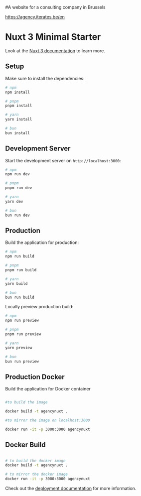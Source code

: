 #A website for a consulting company in Brussels 

https://agency.iterates.be/en







# Nuxt 3 Minimal Starter

Look at the [Nuxt 3 documentation](https://nuxt.com/docs/getting-started/introduction) to learn more.

## Setup

Make sure to install the dependencies:

```bash
# npm
npm install

# pnpm
pnpm install

# yarn
yarn install

# bun
bun install
```

## Development Server

Start the development server on `http://localhost:3000`:

```bash
# npm
npm run dev

# pnpm
pnpm run dev

# yarn
yarn dev

# bun
bun run dev
```

## Production

Build the application for production:

```bash
# npm
npm run build

# pnpm
pnpm run build

# yarn
yarn build

# bun
bun run build
```

Locally preview production build:

```bash
# npm
npm run preview

# pnpm
pnpm run preview

# yarn
yarn preview

# bun
bun run preview
```
## Production Docker

Build the application for Docker container

```bash

#to build the image

docker build -t agencynuxt .

#to mirror the image on localhost:3000

docker run -it -p 3000:3000 agencynuxt
```

## Docker Build

```bash

# to build the docker image
docker build -t agencynuxt .

# to mirror the docker image
docker run -it -p 3000:3000 agencynuxt

```

Check out the [deployment documentation](https://nuxt.com/docs/getting-started/deployment) for more information.
